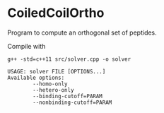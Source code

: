# CoiledCoilOrtho
Program to compute an orthogonal set of peptides.

Compile with

```shell
g++ -std=c++11 src/solver.cpp -o solver
```

```shell
USAGE: solver FILE [OPTIONS...]
Available options:
        --homo-only
        --hetero-only
        --binding-cutoff=PARAM
        --nonbinding-cutoff=PARAM
```